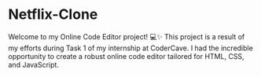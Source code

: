 # Netflix-Clone
Welcome to my Online Code Editor project! 💻✨  This project is a result of my efforts during Task 1 of my internship at CoderCave. I had the incredible opportunity to create a robust online code editor tailored for HTML, CSS, and JavaScript.
